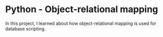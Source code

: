 # Python - Object-relational mapping

In this project, I learned about how object-relational mapping is used for
database scripting.
